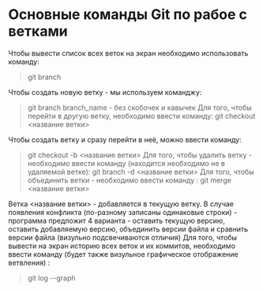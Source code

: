 # Основные команды Git по рабое с ветками
Чтобы вывести список всех веток на экран необходимо использовать команду:
>git branch

Чтобы создать новую ветку - мы используем команджу:
> git branch branch_name - без скобочек и кавычек
Для того, чтобы перейти в другую ветку, необходимо ввести команду:
> git checkout <название ветки>

Чтобы создать ветку и сразу перейти в неё, можно ввести команду:
>git checkout -b <название ветки>
Для того, чтобы удалить ветку - необходимо ввести команду (находится необходимо не в удаляемой ветке):
> git branch -d <название ветки>
Для того, чтобы объединить ветки - необходимо ввести команду
:
> git merge <название ветки>

Ветка <название ветки> - добавляется в текущую ветку. В случае появления конфликта (по-разному записаны одинаковые строки) - программа предложит 4 варианта - оставить текущую версию, оставить добавляемую версию, объединить версии файла и сравнить версии файла (визульно подсвечиваются отличия)
Для того, чтобы вывести на экран историю всех веток и их коммитов, необходимо ввести команду (будет также визульное графическое отображение ветвления)
:
> git log --graph
